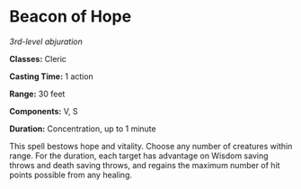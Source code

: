 # Beacon of Hope

*3rd-level abjuration*

**Classes:** Cleric

**Casting Time:** 1 action

**Range:** 30 feet

**Components:** V, S

**Duration:** Concentration, up to 1 minute

This spell bestows hope and vitality. Choose any number of creatures within range. For the duration, each target has advantage on Wisdom saving throws and death saving throws, and regains the maximum number of hit points possible from any healing.
